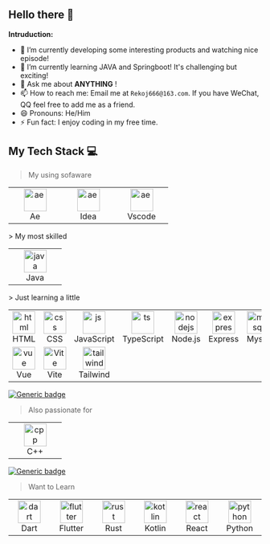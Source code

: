 ## Hello there 👋

**Intruduction:**

- 🔭 I’m currently developing some interesting products and watching nice episode!
- 🌱 I’m currently learning JAVA and Springboot! It's challenging but exciting!
- 💬 Ask me about **ANYTHING** !
- 📫 How to reach me: Email me at `Rekoj666@163.com`. If you have WeChat, QQ feel free to add me as a friend.
- 😄 Pronouns: He/Him
- ⚡ Fun fact: I enjoy coding in my free time.


## My Tech Stack 💻
>My using sofaware
<table>
  <tr> 
      <td align="center" width="90">
              <a href="#my-tech-stack-">
            <img src="https://skillicons.dev/icons?i=ae" alt="ae" width="45" height="45" />
        </a>
        <br/> Ae 
         </td>
      <td align="center" width="90">
        <a href="#my-tech-stack-">
            <img src="https://skillicons.dev/icons?i=idea" alt="ae" width="45" height="45" />
        </a>
        <br/>Idea
           </td>
        <td align="center" width="90">
        <a href="#my-tech-stack-">
            <img src="https://skillicons.dev/icons?i=vscode" alt="ae" width="45" height="45" />
        </a>
        <br/>Vscode
             
  </td>
  </tr>
</table>
> My most skilled
<table>
  <tr>
    <td align="center" width="90">
        <a href="#my-tech-stack-">
            <img src="https://skillicons.dev/icons?i=java" alt="java" width="45" height="45" />
        </a>
        <br/> Java
           </td>
  </tr>
</table>
> Just learning a little
<table>
    <tr>
        <td align="center" width="90">
            <a href="#my-tech-stack-">
                <img src="https://skillicons.dev/icons?i=html" alt="html" width="45" height="45" />
            </a>
            <br/> HTML
        </td>
        <td align="center" width="90">
            <a href="#my-tech-stack-">
                <img src="https://skillicons.dev/icons?i=css" alt="css" width="45" height="45" />
            </a>
            <br/> CSS
        </td>
        <td align="center" width="90">
            <a href="#my-tech-stack-">
                <img src="https://skillicons.dev/icons?i=js" alt="js" width="45" height="45" />
            </a>
            <br/> JavaScript
        </td>
        <td align="center" width="90">
            <a href="#my-tech-stack-">
                <img src="https://skillicons.dev/icons?i=ts" alt="ts" width="45" height="45" />
            </a>
            <br/> TypeScript
        </td>
        <td align="center" width="90">
            <a href="#my-tech-stack-">
                <img src="https://skillicons.dev/icons?i=nodejs" alt="nodejs" width="45" height="45" />
            </a>
            <br/> Node.js
        </td>
        <td align="center" width="90">
            <a href="#my-tech-stack-">
                <img src="https://skillicons.dev/icons?i=express" alt="express" width="45" height="45" />
            </a>
            <br/> Express
        </td>
        <td align="center" width="90">
            <a href="#my-tech-stack-">
                <img src="https://skillicons.dev/icons?i=mysql" alt="mysql" width="45" height="45" />
            </a>
            <br/> Mysql
        </td>
        <td align="center" width="90">
            <a href="#my-tech-stack-">
                <img src="https://skillicons.dev/icons?i=c" alt="c" width="45" height="45" />
            </a>
            <br/> C
        </td>
    </tr>
    <tr>
        <td align="center" width="90">
            <a href="#my-tech-stack-">
                <img src="https://skillicons.dev/icons?i=vue" alt="vue" width="45" height="45" />
            </a>
            <br/> Vue
        </td>
        <td align="center" width="90">
            <a href="#my-tech-stack-">
                <img src="https://skillicons.dev/icons?i=vite" alt="Vite" width="45" height="45" />
            </a>
            <br/> Vite
        </td>
        <td align="center" width="90">
            <a href="#my-tech-stack-">
                <img src="https://skillicons.dev/icons?i=tailwind" alt="tailwind" width="45" height="45" />
            </a>
            <br/> Tailwind
        </td>
    </tr>
</table>

[![Generic badge](https://img.shields.io/badge/level-skilled-green.svg)](https://shields.io/)

> Also passionate for
<table>
    <tr>
        <td align="center" width="90">
            <a href="#my-tech-stack-">
                <img src="https://skillicons.dev/icons?i=cpp" alt="cpp" width="45" height="45" />
            </a>
            <br/> C++
        </td>
    </tr>
</table>

[![Generic badge](https://img.shields.io/badge/level-master-yellow.svg)](https://shields.io/)
> Want to Learn
<table>
  <tr>
    <td align="center" width="90">
      <a href="#my-tech-stack-">
        <img src="https://skillicons.dev/icons?i=dart" alt="dart" width="45" height="45" />
      </a>
      <br/> Dart
    </td>
    <td align="center" width="90">
      <a href="#my-tech-stack-">
        <img src="https://skillicons.dev/icons?i=flutter" alt="flutter" width="45" height="45" />
      </a>
      <br/> Flutter
    </td>
    <td align="center" width="90">
      <a href="#my-tech-stack-">
        <img src="https://skillicons.dev/icons?i=rust" alt="rust" width="45" height="45" />
      </a>
      <br/> Rust
    </td>
    <td align="center" width="90">
      <a href="#my-tech-stack-">
        <img src="https://skillicons.dev/icons?i=kotlin" alt="kotlin" width="45" height="45" />
      </a>
      <br/> Kotlin
    </td>
          <td align="center" width="90">
            <a href="#my-tech-stack-">
                <img src="https://skillicons.dev/icons?i=react" alt="react" width="45" height="45" />
            </a>
            <br/> React
        </td>
         <td align="center" width="90">
            <a href="#my-tech-stack-">
                <img src="https://skillicons.dev/icons?i=py" alt="python" width="45" height="45" />
            </a>
            <br/> Python
        </td>
  </tr>
</table>


<br />

